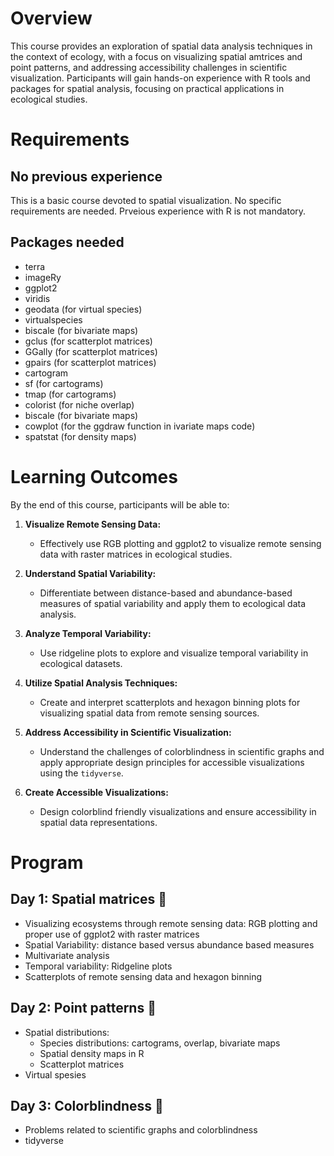 # Overview
This course provides an exploration of spatial data analysis techniques in the context of ecology, with a focus on visualizing spatial amtrices and point patterns, and addressing accessibility challenges in scientific visualization. Participants will gain hands-on experience with R tools and packages for spatial analysis, focusing on practical applications in ecological studies.

# Requirements
## No previous experience
This is a basic course devoted to spatial visualization. No specific requirements are needed. Prveious experience with R is not mandatory.  


## Packages needed
+ terra
+ imageRy
+ ggplot2
+ viridis
+ geodata (for virtual species)
+ virtualspecies
+ biscale (for bivariate maps)
+ gclus (for scatterplot matrices)
+ GGally (for scatterplot matrices)
+ gpairs (for scatterplot matrices)
+ cartogram
+ sf (for cartograms)
+ tmap (for cartograms)
+ colorist (for niche overlap)
+ biscale (for bivariate maps)
+ cowplot  (for the ggdraw function in ivariate maps code)
+ spatstat (for density maps)
  
# Learning Outcomes

By the end of this course, participants will be able to:

1. **Visualize Remote Sensing Data:**  
   - Effectively use RGB plotting and ggplot2 to visualize remote sensing data with raster matrices in ecological studies.

2. **Understand Spatial Variability:**  
   - Differentiate between distance-based and abundance-based measures of spatial variability and apply them to ecological data analysis.

3. **Analyze Temporal Variability:**  
   - Use ridgeline plots to explore and visualize temporal variability in ecological datasets.

4. **Utilize Spatial Analysis Techniques:**  
   - Create and interpret scatterplots and hexagon binning plots for visualizing spatial data from remote sensing sources.

6. **Address Accessibility in Scientific Visualization:**  
   - Understand the challenges of colorblindness in scientific graphs and apply appropriate design principles for accessible visualizations using the `tidyverse`.

8. **Create Accessible Visualizations:**  
   - Design colorblind friendly visualizations and ensure accessibility in spatial data representations.

# Program
## Day 1: Spatial matrices 🚩
+ Visualizing ecosystems through remote sensing data: RGB plotting and proper use of ggplot2 with raster matrices
+ Spatial Variability: distance based versus abundance based measures
+ Multivariate analysis
+ Temporal variability: Ridgeline plots
+ Scatterplots of remote sensing data and hexagon binning
  
## Day 2: Point patterns 🚩
+ Spatial distributions:
   + Species distributions: cartograms, overlap, bivariate maps
   + Spatial density maps in R 
   + Scatterplot matrices 
+ Virtual spesies
  
## Day 3: Colorblindness 🚩
+ Problems related to scientific graphs and colorblindness
+ tidyverse

<!-- ## Day 4: Spatial data reporting -->
<!-- + Markdown and LaTex: doc and presentation reporting -->



